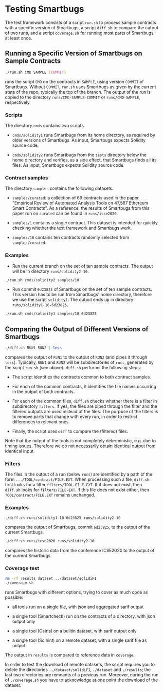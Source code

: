 # Testing Smartbugs

The test framework consists of a script `run.sh` to process sample contracts
with a specific version of Smartbugs, a script `diff.sh` to compare the output
of two runs, and a script `coverage.sh` for running most parts of Smartbugs at
least once.

## Running a Specific Version of Smartbugs on Sample Contracts

```bash
./run.sh CMD SAMPLE [COMMIT]
```
runs the script `CMD` on the contracts in `SAMPLE`, using version `COMMIT` of Smartbugs.
Without `COMMIT`, `run.sh` uses Smartbugs as given by the current state of the repo, typically the top of the branch.
The output of the run is copied to the directory `runs/CMD-SAMPLE-COMMIT` or `runs/CMD-SAMPLE`, respectively.

### Scripts

The directory `cmds` contains two scripts.

- `cmds/solidity1` runs Smartbugs from its home directory, as required by older versions of Smartbugs. As input, Smartbugs expects Solidity source code.

- `cmds/solidity2` runs Smartbugs from the `tests` directory below the home directory and verifies, as a side effect, that Smartbugs finds all its files.
  As input, Smartbugs expects Solidity source code.

### Contract samples

The directory `samples` contains the following datasets.

- `samples/curated`: a collection of 69 contracts used in the paper "Empirical Review of Automated Analysis Tools on 47,587 Ethereum Smart Contracts".
  As a reference, the results of Smartbugs from this paper run on `curated` can be found in `runs/icse2020`.

- `samples/1` contains a single contract. This dataset is intended for quickly checking whether the test framework and Smartbugs work.

- `samples/10` contains ten contracts randomly selected from `samples/curated`.

### Examples

- Run the current branch on the set of ten sample contracts. The output will be in directory `runs/solidity2-10`.
```bash
./run.sh cmds/solidity2 samples/10
```

- Run commit `6d23825` of Smartbugs on the set of ten sample contracts. This version has to be run from Smartbugs' home directory, therefore we use
  the script `solidity1`. The output ends up in directory `runs/solidity1-10-6d23825`.
```bash
./run.sh cmds/solidity1 samples/10 6d23825
```

## Comparing the Output of Different Versions of Smartbugs

```bash
./diff.sh RUN1 RUN2 | less
```
compares the output of `RUN1` to the output of `RUN2` (and pipes it through `less`). Typically, `RUN1` and `RUN2` will be subdirectories of `runs`, generated by the script `run.sh` (see above). `diff.sh` performs the following steps:

- The script identifies the contracts common to both contract samples.

- For each of the common contracts, it identifies the file names occurring in the output of both contracts.

- For each of the common files, `diff.sh` checks whether there is a filter in subdirectory `filters`.
  If yes, the files are piped through the filter and the filtered outputs are used instead of the files.
  The purpose of the filters is to remove parts that change with every run, in order to restrict differences to relevant ones.

- Finally, the script uses `diff` to compare the (filtered) files.

Note that the output of the tools is not completely deterministic, e.g. due to timing issues.
Therefore we do not necessarily obtain identical output from identical input.

### Filters

The files in the output of a run (below `runs`) are identified by a path of the form `.../TOOL/contract/FILE.EXT`.
When processing such a file, `diff.sh` first looks for a filter `filters/TOOL-FILE-EXT`.
If it does not exist, then `diff.sh` looks for `filters/FILE-EXT`.
If this file does not exist either, then `TOOL/contract/FILE.EXT` remains unchanged.

### Examples

```bash
./diff.sh runs/solidity1-10-6d23825 runs/solidity2-10
```
compares the output of Smartbugs, commit `6d23825`, to the output of the current Smartbugs.

```bash
./diff.sh runs/icse2020 runs/solidity2-10
```
compares the historic data from the conference ICSE2020 to the output of the current Smartbugs.

### Coverage test

```bash
rm -rf results dataset ../dataset/solidiFI
./coverage.sh
```
runs Smartbugs with different options, trying to cover as much code as possible:

- all tools run on a single file, with json and aggregated sarif output

- a single tool (Smartcheck) run on the contracts of a directory, with json output only

- a single tool (Osiris) on a builtin dataset, with sarif output only

- a single tool (Solhint) on a remote dataset, with a single sarif file as output

The output in `results` is compared to reference data in `coverage`.

In order to test the download of remote datasets, the script requires you to delete the directories `../dataset/solidiFI`, `./dataset` and `./results`; the last two directories are remnants of a previous run.
Moreover, during the run of `./coverage.sh` you have to acknowledge at one point the download of the dataset.

